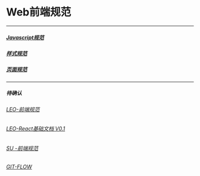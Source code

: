 # Web前端规范

---
##### [Javascript规范](./Javascript.md)

##### [样式规范](./Style.md)

##### [页面规范](./HTML.md)

---
##### 待确认
###### [LEO-前端规范](./LEO/otoSaas_Web_App前端规范.md)
###### [LEO-React基础文档 V0.1](./LEO/React基础规范.md)
###### [SU -前端规范](./SU/前端开发规范.md)
###### [GIT-FLOW](./git_flow.md)

